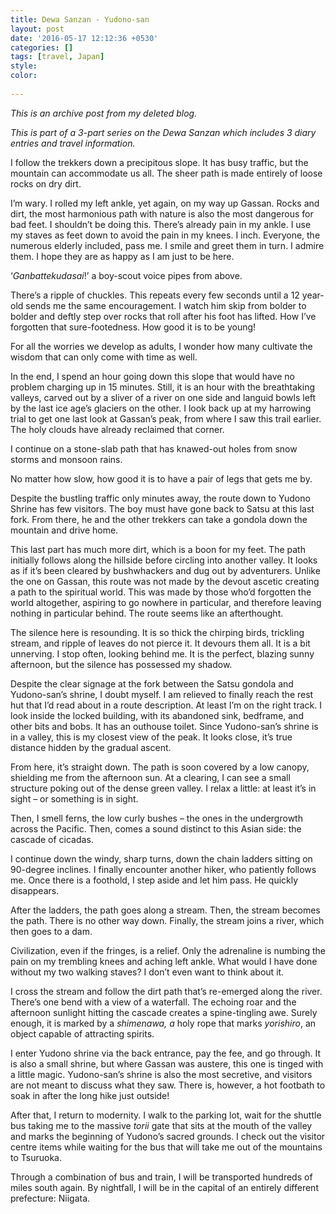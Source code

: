 ```yaml
---
title: Dewa Sanzan - Yudono-san
layout: post
date: '2016-05-17 12:12:36 +0530'
categories: []
tags: [travel, Japan]
style: 
color: 
    
---
```


*This is an archive post from my deleted blog.*

_This is part of a 3-part series on the Dewa Sanzan which includes 3 diary entries and travel information._

I follow the trekkers down a precipitous slope. It has busy traffic, but the mountain can accommodate us all. The sheer path is made entirely of loose rocks on dry dirt.

I’m wary. I rolled my left ankle, yet again, on my way up Gassan. Rocks and dirt, the most harmonious path with nature is also the most dangerous for bad feet. I shouldn’t be doing this. There’s already pain in my ankle. I use my staves as feet down to avoid the pain in my knees. I inch. Everyone, the numerous elderly included, pass me. I smile and greet them in turn. I admire them. I hope they are as happy as I am just to be here.

‘_Ganbattekudasai_!’ a boy-scout voice pipes from above.

There’s a ripple of chuckles. This repeats every few seconds until a 12 year-old sends me the same encouragement. I watch him skip from bolder to bolder and deftly step over rocks that roll after his foot has lifted. How I’ve forgotten that sure-footedness. How good it is to be young!

For all the worries we develop as adults, I wonder how many cultivate the wisdom that can only come with time as well.

In the end, I spend an hour going down this slope that would have no problem charging up in 15 minutes. Still, it is an hour with the breathtaking valleys, carved out by a sliver of a river on one side and languid bowls left by the last ice age’s glaciers on the other. I look back up at my harrowing trial to get one last look at Gassan’s peak, from where I saw this trail earlier. The holy clouds have already reclaimed that corner.

I continue on a stone-slab path that has knawed-out holes from snow storms and monsoon rains.

No matter how slow, how good it is to have a pair of legs that gets me by.

Despite the bustling traffic only minutes away, the route down to Yudono Shrine has few visitors. The boy must have gone back to Satsu at this last fork. From there, he and the other trekkers can take a gondola down the mountain and drive home.

This last part has much more dirt, which is a boon for my feet. The path initially follows along the hillside before circling into another valley. It looks as if it’s been cleared by bushwhackers and dug out by adventurers. Unlike the one on Gassan, this route was not made by the devout ascetic creating a path to the spiritual world. This was made by those who’d forgotten the world altogether, aspiring to go nowhere in particular, and therefore leaving nothing in particular behind. The route seems like an afterthought.

The silence here is resounding. It is so thick the chirping birds, trickling stream, and ripple of leaves do not pierce it. It devours them all. It is a bit unnerving. I stop often, looking behind me. It is the perfect, blazing sunny afternoon, but the silence has possessed my shadow.

Despite the clear signage at the fork between the Satsu gondola and Yudono-san’s shrine, I doubt myself. I am relieved to finally reach the rest hut that I’d read about in a route description. At least I’m on the right track. I look inside the locked building, with its abandoned sink, bedframe, and other bits and bobs. It has an outhouse toilet. Since Yudono-san’s shrine is in a valley, this is my closest view of the peak. It looks close, it’s true distance hidden by the gradual ascent.

From here, it’s straight down. The path is soon covered by a low canopy, shielding me from the afternoon sun. At a clearing, I can see a small structure poking out of the dense green valley. I relax a little: at least it’s in sight – or something is in sight.

Then, I smell ferns, the low curly bushes – the ones in the undergrowth across the Pacific. Then, comes a sound distinct to this Asian side: the cascade of cicadas.

I continue down the windy, sharp turns, down the chain ladders sitting on 90-degree inclines. I finally encounter another hiker, who patiently follows me. Once there is a foothold, I step aside and let him pass. He quickly disappears.

After the ladders, the path goes along a stream. Then, the stream becomes the path. There is no other way down. Finally, the stream joins a river, which then goes to a dam.

Civilization, even if the fringes, is a relief. Only the adrenaline is numbing the pain on my trembling knees and aching left ankle. What would I have done without my two walking staves? I don’t even want to think about it.

I cross the stream and follow the dirt path that’s re-emerged along the river. There’s one bend with a view of a waterfall. The echoing roar and the afternoon sunlight hitting the cascade creates a spine-tingling awe. Surely enough, it is marked by a _shimenawa, a_ holy rope that marks _yorishiro_, an object capable of attracting spirits.

I enter Yudono shrine via the back entrance, pay the fee, and go through. It is also a small shrine, but where Gassan was austere, this one is tinged with a little magic. Yudono-san’s shrine is also the most secretive, and visitors are not meant to discuss what they saw. There is, however, a hot footbath to soak in after the long hike just outside!

After that, I return to modernity. I walk to the parking lot, wait for the shuttle bus taking me to the massive _torii_ gate that sits at the mouth of the valley and marks the beginning of Yudono’s sacred grounds. I check out the visitor centre items while waiting for the bus that will take me out of the mountains to Tsuruoka.

Through a combination of bus and train, I will be transported hundreds of miles south again. By nightfall, I will be in the capital of an entirely different prefecture: Niigata.